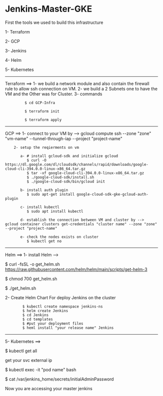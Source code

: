 # Jenkins-Master-GKE
First the tools we used to build this infrastructure

1- Terraform 

2- GCP

3- Jenkins

4- Helm 

5- Kubernetes

----------------

Terraform ==>
1- we build a network module and also contain the firewall rule to allow ssh connection on VM.
2- we build a 2 Subnets one to have the VM and the Other was for Cluster.
3- commands

             $ cd GCP-Infra
             
             $ terraform init
             
             $ terraform apply
---------------------------------------------------------------------------------------------------------------
GCP ==> 1- connect to your VM by --> gcloud compute ssh --zone "zone" "vm-name"  --tunnel-through-iap --project "project-name"

        2- setup the reqierments on vm 
        
           a- # install gcloud-sdk and initialize gcloud
              $ curl -O https://dl.google.com/dl/cloudsdk/channels/rapid/downloads/google-cloud-cli-394.0.0-linux-x86_64.tar.gz
              $ tar -xf google-cloud-cli-394.0.0-linux-x86_64.tar.gz
              $ ./google-cloud-sdk/install.sh
              $ ./google-cloud-sdk/bin/gcloud init
              
           b- install auth plugin
              $ sudo apt-get install google-cloud-sdk-gke-gcloud-auth-plugin
              
           c- install kubectl 
              $ sudo apt install kubectl
              
           d- establish the connection between VM and cluster by --> gcloud container clusters get-credentials "cluster name" --zone "zone" --project "project-name"
           
           e- check the nodes exists on cluster 
              $ kubectl get no
              
-----------------------------------------------------------------------------------------------------------------
Helm ==> 1- install Helm -->

$ curl -fsSL -o get_helm.sh https://raw.githubusercontent.com/helm/helm/main/scripts/get-helm-3

$ chmod 700 get_helm.sh

$ ./get_helm.sh

2- Create Helm Chart For deploy Jenkins on the cluster 

            $ kubectl create namespace jenkins-ns
            $ helm create Jenkins
            $ cd Jenkins
            $ cd templates
            $ #put your deployment files
            $ heml install "your release name" Jenkins
----------------------------------------------------------------------------------------------------------------------------
5- Kubernetes ==> 

 $ kubectl get all
 
 get your svc external ip 
 
 $ kubectl exec -it "pod name" bash
 
 $ cat /var/jenkins_home/secrets/initialAdminPassword
 
 Now you are accessing your master jenkins
